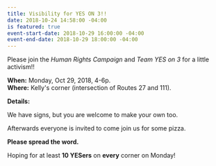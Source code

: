 ```yaml
---
title: Visibility for YES ON 3!!
date: 2018-10-24 14:58:00 -04:00
is featured: true
event-start-date: 2018-10-29 16:00:00 -04:00
event-end-date: 2018-10-29 18:00:00 -04:00
---
```


Please join the *Human Rights Campaign* and *Team YES on 3* for a little activism!!

**When:**   Monday, Oct 29, 2018, 4-6p.   
**Where:**  Kelly's corner (intersection of Routes 27 and 111).   

**Details:**   

We have signs, but you are welcome to make your own too.   

Afterwards everyone is invited to come join us for some pizza.   

**Please spread the word.** 

Hoping for at least **10 YESers** on **every** corner on Monday!  